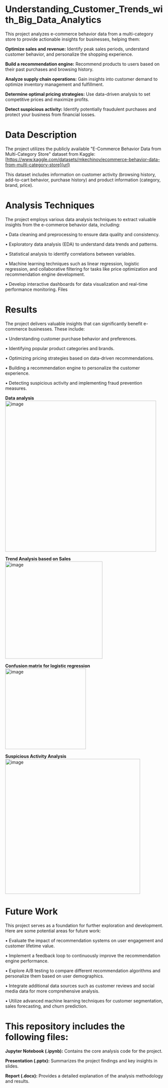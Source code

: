 # Understanding_Customer_Trends_with_Big_Data_Analytics

This project analyzes e-commerce behavior data from a multi-category store to provide actionable insights for businesses, helping them:

**Optimize sales and revenue:** Identify peak sales periods, understand customer behavior, and personalize the shopping experience.

**Build a recommendation engine:** Recommend products to users based on their past purchases and browsing history.

**Analyze supply chain operations:** Gain insights into customer demand to optimize inventory management and fulfillment.

**Determine optimal pricing strategies:** Use data-driven analysis to set competitive prices and maximize profits.

**Detect suspicious activity:** Identify potentially fraudulent purchases and protect your business from financial losses.

# Data Description

The project utilizes the publicly available "E-Commerce Behavior Data from Multi-Category Store" dataset from Kaggle: [https://www.kaggle.com/datasets/mkechinov/ecommerce-behavior-data-from-multi-category-store](url)

This dataset includes information on customer activity (browsing history, add-to-cart behavior, purchase history) and product information (category, brand, price).

# Analysis Techniques

The project employs various data analysis techniques to extract valuable insights from the e-commerce behavior data, including:

• Data cleaning and preprocessing to ensure data quality and consistency.

• Exploratory data analysis (EDA) to understand data trends and patterns.

• Statistical analysis to identify correlations between variables.

• Machine learning techniques such as linear regression, logistic regression, and collaborative filtering for tasks like price optimization and recommendation engine development.

• Develop interactive dashboards for data visualization and real-time performance monitoring.
Files

# Results

The project delivers valuable insights that can significantly benefit e-commerce businesses. These include:

• Understanding customer purchase behavior and preferences.

• Identifying popular product categories and brands.

• Optimizing pricing strategies based on data-driven recommendations.

• Building a recommendation engine to personalize the customer experience.

• Detecting suspicious activity and implementing fraud prevention measures.

**Data analysis**
<img width="481" alt="image" src="https://github.com/komal1820/Understanding_Customer_Trends_with_Big_Data_Analytics/assets/69956556/0c96529c-0de5-4d89-8de0-b5bb241cdfdf">

**Trend Analysis based on Sales**
<img width="310" alt="image" src="https://github.com/komal1820/Understanding_Customer_Trends_with_Big_Data_Analytics/assets/69956556/3aaa1362-efd8-4434-af05-84de0244f7f8">

**Confusion matrix for logistic regression**
<img width="257" alt="image" src="https://github.com/komal1820/Understanding_Customer_Trends_with_Big_Data_Analytics/assets/69956556/1d6abc42-ffe5-47ee-90bf-5256ed616966">

**Suspicious Activity Analysis**
<img width="430" alt="image" src="https://github.com/komal1820/Understanding_Customer_Trends_with_Big_Data_Analytics/assets/69956556/5d3709f0-d531-4781-bc28-3afe1422b7a6">

# Future Work

This project serves as a foundation for further exploration and development. Here are some potential areas for future work:

• Evaluate the impact of recommendation systems on user engagement and customer lifetime value.

• Implement a feedback loop to continuously improve the recommendation engine performance.

• Explore A/B testing to compare different recommendation algorithms and personalize them based on user demographics.

• Integrate additional data sources such as customer reviews and social media data for more comprehensive analysis.

• Utilize advanced machine learning techniques for customer segmentation, sales forecasting, and churn prediction.

# This repository includes the following files:

**Jupyter Notebook (.ipynb):** Contains the core analysis code for the project.

**Presentation (.pptx):** Summarizes the project findings and key insights in slides.

**Report (.docx):** Provides a detailed explanation of the analysis methodology and results.


